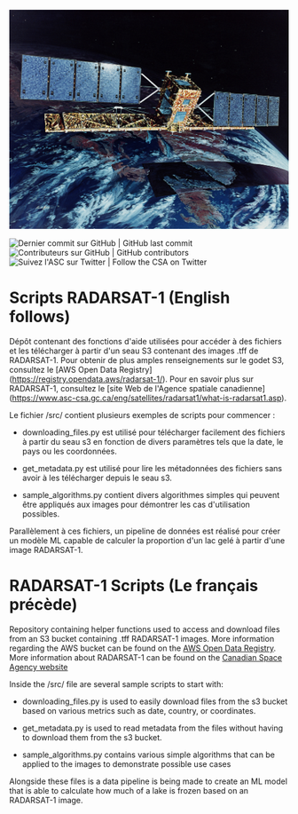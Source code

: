 ﻿![RADARSAT-1 au-dessus du Canada | RADARSAT-1 over Canada](radarsat1-image.jpg)

![Dernier commit sur GitHub | GitHub last commit](https://img.shields.io/github/last-commit/asc-csa/radarsat1-scripts)
![Contributeurs sur GitHub | GitHub contributors](https://img.shields.io/github/contributors/asc-csa/radarsat1-scripts)
![Suivez l'ASC sur Twitter | Follow the CSA on Twitter](https://img.shields.io/twitter/follow/csa_asc?style=social)

# Scripts RADARSAT-1 (English follows)

Dépôt contenant des fonctions d'aide utilisées pour accéder à des fichiers et les télécharger à partir d'un seau S3 contenant des images .tff de RADARSAT-1. Pour obtenir de plus amples renseignements sur le godet S3, consultez le [AWS Open Data Registry] (https://registry.opendata.aws/radarsat-1/). Pour en savoir plus sur RADARSAT-1, consultez le [site Web de l'Agence spatiale canadienne] (https://www.asc-csa.gc.ca/eng/satellites/radarsat1/what-is-radarsat1.asp).

Le fichier /src/ contient plusieurs exemples de scripts pour commencer :

- downloading_files.py est utilisé pour télécharger facilement des fichiers à partir du seau s3 en fonction de divers paramètres tels que la date, le pays ou les coordonnées.

- get_metadata.py est utilisé pour lire les métadonnées des fichiers sans avoir à les télécharger depuis le seau s3.

- sample_algorithms.py contient divers algorithmes simples qui peuvent être appliqués aux images pour démontrer les cas d'utilisation possibles.

Parallèlement à ces fichiers, un pipeline de données est réalisé pour créer un modèle ML capable de calculer la proportion d'un lac gelé à partir d'une image RADARSAT-1.


# RADARSAT-1 Scripts (Le français précède)

Repository containing helper functions used to access and download files from an S3 bucket containing .tff RADARSAT-1 images. More information regarding the AWS bucket can be found on the [AWS Open Data Registry](https://registry.opendata.aws/radarsat-1/). More information about RADARSAT-1 can be found on the [Canadian Space Agency website](https://www.asc-csa.gc.ca/eng/satellites/radarsat1/what-is-radarsat1.asp)

Inside the /src/ file are several sample scripts to start with:

- downloading_files.py is used to easily download files from the s3 bucket based on various metrics such as date, country, or coordinates.

- get_metadata.py is used to read metadata from the files without having to download them from the s3 bucket.

- sample_algorithms.py contains various simple algorithms that can be applied to the images to demonstrate possible use cases

Alongside these files is a data pipeline is being made to create an ML model that is able to calculate how much of a lake is frozen based on an RADARSAT-1 image.
